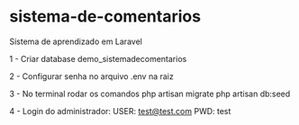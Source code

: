 # sistema-de-comentarios

Sistema de aprendizado em Laravel

1 - Criar database demo_sistemadecomentarios

2 - Configurar senha no arquivo .env na raiz

3 - No terminal rodar os comandos
php artisan migrate
php artisan db:seed

4 - Login do administrador: 
USER: test@test.com 
PWD: test